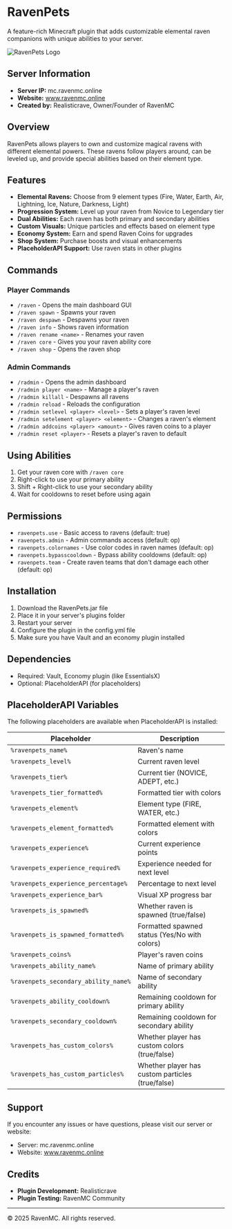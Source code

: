 # RavenPets

A feature-rich Minecraft plugin that adds customizable elemental raven companions with unique abilities to your server.

![RavenPets Logo](https://via.placeholder.com/150?text=RavenPets)

## Server Information
- **Server IP:** mc.ravenmc.online
- **Website:** www.ravenmc.online
- **Created by:** Realisticrave, Owner/Founder of RavenMC

## Overview

RavenPets allows players to own and customize magical ravens with different elemental powers. These ravens follow players around, can be leveled up, and provide special abilities based on their element type.

## Features

- **Elemental Ravens:** Choose from 9 element types (Fire, Water, Earth, Air, Lightning, Ice, Nature, Darkness, Light)
- **Progression System:** Level up your raven from Novice to Legendary tier
- **Dual Abilities:** Each raven has both primary and secondary abilities
- **Custom Visuals:** Unique particles and effects based on element type
- **Economy System:** Earn and spend Raven Coins for upgrades
- **Shop System:** Purchase boosts and visual enhancements
- **PlaceholderAPI Support:** Use raven stats in other plugins

## Commands

### Player Commands
- `/raven` - Opens the main dashboard GUI
- `/raven spawn` - Spawns your raven
- `/raven despawn` - Despawns your raven
- `/raven info` - Shows raven information
- `/raven rename <name>` - Renames your raven
- `/raven core` - Gives you your raven ability core
- `/raven shop` - Opens the raven shop

### Admin Commands
- `/radmin` - Opens the admin dashboard
- `/radmin player <name>` - Manage a player's raven
- `/radmin killall` - Despawns all ravens
- `/radmin reload` - Reloads the configuration
- `/radmin setlevel <player> <level>` - Sets a player's raven level
- `/radmin setelement <player> <element>` - Changes a raven's element
- `/radmin addcoins <player> <amount>` - Gives raven coins to a player
- `/radmin reset <player>` - Resets a player's raven to default

## Using Abilities

1. Get your raven core with `/raven core`
2. Right-click to use your primary ability
3. Shift + Right-click to use your secondary ability
4. Wait for cooldowns to reset before using again

## Permissions

- `ravenpets.use` - Basic access to ravens (default: true)
- `ravenpets.admin` - Admin commands access (default: op)
- `ravenpets.colornames` - Use color codes in raven names (default: op)
- `ravenpets.bypasscooldown` - Bypass ability cooldowns (default: op)
- `ravenpets.team` - Create raven teams that don't damage each other (default: op)

## Installation

1. Download the RavenPets.jar file
2. Place it in your server's plugins folder
3. Restart your server
4. Configure the plugin in the config.yml file
5. Make sure you have Vault and an economy plugin installed

## Dependencies

- Required: Vault, Economy plugin (like EssentialsX)
- Optional: PlaceholderAPI (for placeholders)

## PlaceholderAPI Variables

The following placeholders are available when PlaceholderAPI is installed:

| Placeholder | Description |
|-------------|-------------|
| `%ravenpets_name%` | Raven's name |
| `%ravenpets_level%` | Current raven level |
| `%ravenpets_tier%` | Current tier (NOVICE, ADEPT, etc.) |
| `%ravenpets_tier_formatted%` | Formatted tier with colors |
| `%ravenpets_element%` | Element type (FIRE, WATER, etc.) |
| `%ravenpets_element_formatted%` | Formatted element with colors |
| `%ravenpets_experience%` | Current experience points |
| `%ravenpets_experience_required%` | Experience needed for next level |
| `%ravenpets_experience_percentage%` | Percentage to next level |
| `%ravenpets_experience_bar%` | Visual XP progress bar |
| `%ravenpets_is_spawned%` | Whether raven is spawned (true/false) |
| `%ravenpets_is_spawned_formatted%` | Formatted spawned status (Yes/No with colors) |
| `%ravenpets_coins%` | Player's raven coins |
| `%ravenpets_ability_name%` | Name of primary ability |
| `%ravenpets_secondary_ability_name%` | Name of secondary ability |
| `%ravenpets_ability_cooldown%` | Remaining cooldown for primary ability |
| `%ravenpets_secondary_cooldown%` | Remaining cooldown for secondary ability |
| `%ravenpets_has_custom_colors%` | Whether player has custom colors (true/false) |
| `%ravenpets_has_custom_particles%` | Whether player has custom particles (true/false) |

## Support

If you encounter any issues or have questions, please visit our server or website:
- Server: mc.ravenmc.online
- Website: www.ravenmc.online

## Credits

- **Plugin Development:** Realisticrave
- **Plugin Testing:** RavenMC Community

---

© 2025 RavenMC. All rights reserved.